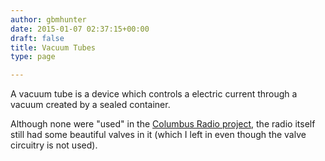 ```yaml
---
author: gbmhunter
date: 2015-01-07 02:37:15+00:00
draft: false
title: Vacuum Tubes
type: page

---
```


A vacuum tube is a device which controls a electric current through a vacuum created by a sealed container.

Although none were "used" in the [Columbus Radio project](/electronics/projects/columbus-radio), the radio itself still had some beautiful valves in it (which I left in even though the valve circuitry is not used).

